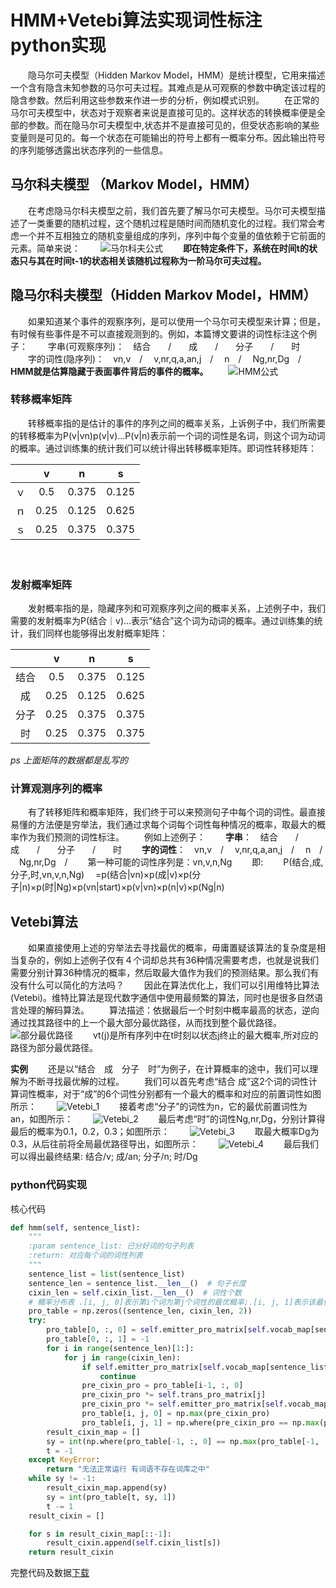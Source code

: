 # HMM+Vetebi算法实现词性标注 python实现


　　隐马尔可夫模型（Hidden Markov Model，HMM）是统计模型，它用来描述一个含有隐含未知参数的马尔可夫过程。其难点是从可观察的参数中确定该过程的隐含参数。然后利用这些参数来作进一步的分析，例如模式识别。
　　在正常的马尔可夫模型中，状态对于观察者来说是直接可见的。这样状态的转换概率便是全部的参数。而在隐马尔可夫模型中,状态并不是直接可见的，但受状态影响的某些变量则是可见的。每一个状态在可能输出的符号上都有一概率分布。因此输出符号的序列能够透露出状态序列的一些信息。


## 马尔科夫模型 （Markov Model，HMM）
　　在考虑隐马尔科夫模型之前，我们首先要了解马尔可夫模型。马尔可夫模型描述了一类重要的随机过程，这个随机过程是随时间而随机变化的过程。我们常会考虑一个并不互相独立的随机变量组成的序列，序列中每个变量的值依赖于它前面的元素。简单来说：
　　![马尔科夫公式][1]
　　**即在特定条件下，系统在时间t的状态只与其在时间t-1的状态相关该随机过程称为一阶马尔可夫过程。**

## 隐马尔科夫模型（Hidden Markov Model，HMM）
　　如果知道某个事件的观察序列，是可以使用一个马尔可夫模型来计算；但是，有时候有些事件是不可以直接观测到的。例如，本篇博文要讲的词性标注这个例子：
　　字串(可观察序列)：　结合　　/　　成　　/　　分子　　/　　时
　　字的词性(隐序列)：　vn,v　/ 　v,nr,q,a,an,j　/　 n　/ 　Ng,nr,Dg　/
　　**HMM就是估算隐藏于表面事件背后的事件的概率。**
　　![HMM公式][2]

### 转移概率矩阵
　　转移概率指的是估计的事件的序列之间的概率关系，上诉例子中，我们所需要的转移概率为P(v|vn)p(v|v)...P(v|n)表示前一个词的词性是名词，则这个词为动词的概率。通过训练集的统计我们可以统计得出转移概率矩阵。即词性转移矩阵：

|  |v|n|s|
|:-:|:-:|:-:|:-:|
|ｖ|0.5|0.375|0.125|
|ｎ|0.25|0.125|0.625|
|ｓ|0.25|0.375|0.375|
　　
### 发射概率矩阵
　　发射概率指的是，隐藏序列和可观察序列之间的概率关系，上述例子中，我们需要的发射概率为P(结合｜v)...表示“结合”这个词为动词的概率。通过训练集的统计，我们同样也能够得出发射概率矩阵：

|  |v|n|s|
|:-:|:-:|:-:|:-:|
|结合|0.5|0.375|0.125|
|成|0.25|0.125|0.625|
|分子|0.25|0.375|0.375|
|时|0.25|0.375|0.375|

*ps 上面矩阵的数据都是乱写的*

### 计算观测序列的概率
　　有了转移矩阵和概率矩阵，我们终于可以来预测句子中每个词的词性。最直接易懂的方法便是穷举法，我们通过求每个词每个词性每种情况的概率，取最大的概率作为我们预测的词性标注。
　　例如上述例子：
　　**字串**：　结合　　/　　成　　/　　分子　　/　　时
　　**字的词性**：　vn,v　/ 　v,nr,q,a,an,j　/　 n　/ 　Ng,nr,Dg　/
　　第一种可能的词性序列是：vn,v,n,Ng
　　即:
　　P(结合,成,分子,时,vn,v,n,Ng)
　=p(结合|vn)×p(成|v)×p(分子|n)×p(时|Ng)×p(vn|start)×p(v|vn)×p(n|v)×p(Ng|n)
　
## Vetebi算法
　　如果直接使用上述的穷举法去寻找最优的概率，毋庸置疑该算法的复杂度是相当复杂的，例如上述例子仅有４个词却总共有36种情况需要考虑，也就是说我们需要分别计算36种情况的概率，然后取最大值作为我们的预测结果。那么我们有没有什么可以简化的方法吗？
　　因此在算法优化上，我们可以引用维特比算法(Vetebi)。维特比算法是现代数字通信中使用最频繁的算法，同时也是很多自然语言处理的解码算法。
　　算法描述：依据最后一个时刻中概率最高的状态，逆向通过找其路径中的上一个最大部分最优路径，从而找到整个最优路径。
　　![部分最优路径][3]
　　vt(j)是所有序列中在t时刻以状态j终止的最大概率,所对应的路径为部分最优路径。

**实例**
　　还是以“结合　成　分子　时”为例子，在计算概率的途中，我们可以理解为不断寻找最优解的过程。
　　我们可以首先考虑“结合 成”这2个词的词性计算词性概率，对于“成”的6个词性分别都有一个最大的概率和对应的前置词性如图所示：
　　![Vetebi_1][4]
　　接着考虑“分子”的词性为n，它的最优前置词性为an，如图所示：
　　![Vetebi_2][5]
　　最后考虑“时”的词性Ng,nr,Dg，分别计算得最后的概率为0.1，0.2，0.3；如图所示：
　　![Vetebi_3][6]
　　取最大概率Dg为0.3，从后往前将全局最优路径导出，如图所示：
　　![Vetebi_4][7]
　　最后我们可以得出最终结果: 结合/v; 成/an; 分子/n; 时/Dg
　　
### python代码实现
核心代码
```python
def hmm(self, sentence_list):
    """
    :param sentence_list: 已分好词的句子列表
    :return: 对应每个词的词性列表
    """
    sentence_list = list(sentence_list)
    sentence_len = sentence_list.__len__()  # 句子长度
    cixin_len = self.cixin_list.__len__()  # 词性个数
    # 概率分布表 .[i, j, 0]表示第i个词为第j个词性的最优概率;.[i, j, 1]表示该最优概率的前一个词的词性索引,若为-1表示该词为第一个词无前词
    pro_table = np.zeros((sentence_len, cixin_len, 2))
    try:
        pro_table[0, :, 0] = self.emitter_pro_matrix[self.vocab_map[sentence_list[0]]]
        pro_table[0, :, 1] = -1
        for i in range(sentence_len)[1:]:
            for j in range(cixin_len):
                if self.emitter_pro_matrix[self.vocab_map[sentence_list[i]], j] == 0:
                    continue
                pre_cixin_pro = pro_table[i-1, :, 0]
                pre_cixin_pro *= self.trans_pro_matrix[j]
                pre_cixin_pro *= self.emitter_pro_matrix[self.vocab_map[sentence_list[i]], j]
                pro_table[i, j, 0] = np.max(pre_cixin_pro)
                pro_table[i, j, 1] = np.where(pre_cixin_pro == np.max(pre_cixin_pro))[0][0]
        result_cixin_map = []
        sy = int(np.where(pro_table[-1, :, 0] == np.max(pro_table[-1, :, 0]))[0][0])
        t = -1
    except KeyError:
        return "无法正常运行 有词语不存在词库之中"
    while sy != -1:
        result_cixin_map.append(sy)
        sy = int(pro_table[t, sy, 1])
        t -= 1
    result_cixin = []

    for s in result_cixin_map[::-1]:
        result_cixin.append(self.cixin_list[s])
    return result_cixin
```


完整代码及数据[下载][8]


　　
　　
　　
　　


  [1]: http://oevwfwaro.bkt.clouddn.com/%E9%A9%AC%E5%B0%94%E5%8F%AF%E5%A4%AB%E5%85%AC%E5%BC%8F.png
  [2]: http://oevwfwaro.bkt.clouddn.com/HMM%E5%85%AC%E5%BC%8F.png
  [3]: http://oevwfwaro.bkt.clouddn.com/%E9%83%A8%E5%88%86%E6%9C%80%E4%BC%98%E8%B7%AF%E5%BE%84.png
  [4]: http://oevwfwaro.bkt.clouddn.com/vetebi_1.png
  [5]: http://oevwfwaro.bkt.clouddn.com/Vetebi_2.jpg
  [6]: http://oevwfwaro.bkt.clouddn.com/Vetebi_3.jpg
  [7]: http://oevwfwaro.bkt.clouddn.com/Vetebi_4.jpg
  [8]: https://github.com/Hareric/Natural-Language-Processing/tree/master/HMM
